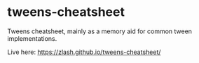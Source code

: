 # tweens-cheatsheet
Tweens cheatsheet, mainly as a memory aid for common tween implementations.

Live here: https://zlash.github.io/tweens-cheatsheet/
